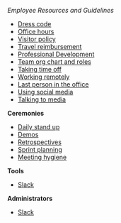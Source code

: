 *Employee Resources and Guidelines*

* [Dress code](dresscode.md)
* [Office hours](officehours.md)
* [Visitor policy](visitorpolicy.md)
* [Travel reimbursement](Travelreimbursement.md)
* [Professional Development](Professionaldevelopment.md)
* [Team org chart and roles](org.md)
* [Taking time off](timeoff.md)
* [Working remotely](workingremotely.md)
* [Last person in the office](lastpersontoleave.md)
* [Using social media](socialmedia.md)
* [Talking to media](talkmedia.md)

**Ceremonies**

* [Daily stand up](DailyStandup.md)
* [Demos](Demos.md)
* [Retrospectives](Retros.md)
* [Sprint planning](Planning.md)
* [Meeting hygiene](Meetinghygiene.md)

**Tools**

* [Slack](SLACK-USERS.md)

**Administrators**

* [Slack](SLACK-Admin.md)
